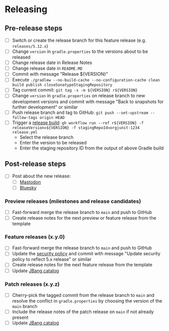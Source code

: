 # Releasing

## Pre-release steps

- [ ] Switch or create the release branch for this feature release (e.g. `releases/5.12.x`)
- [ ] Change `version` in `gradle.properties` to the versions about to be released
- [ ] Change release date in Release Notes
- [ ] Change release date in `README.MD`
- [ ] Commit with message "Release ${VERSION}"
- [ ] Execute `./gradlew --no-build-cache --no-configuration-cache clean build publish closeSonatypeStagingRepository`
- [ ] Tag current commit: `git tag -s -m ${VERSION} r${VERSION}`
- [ ] Change `version` in `gradle.properties` on release branch to new development versions and commit with message "Back to snapshots for further development" or similar
- [ ] Push release branch and tag to GitHub: `git push --set-upstream --follow-tags origin HEAD`
- [ ] Trigger a [release build](https://github.com/junit-team/junit5/actions/workflows/release.yml): `gh workflow run --ref r${VERSION} -f releaseVersion=${VERSION} -f stagingRepoId=orgjunit-1234 release.yml`
  - Select the release branch
  - Enter the version to be released
  - Enter the staging repository ID from the output of above Gradle build

## Post-release steps

- [ ] Post about the new release:
    - [ ] [Mastodon](https://fosstodon.org/@junit)
    - [ ] [Bluesky](https://bsky.app/profile/junit.org)

### Preview releases (milestones and release candidates)

- [ ] Fast-forward merge the release branch to `main` and push to GitHub
- [ ] Create release notes for the next preview or feature release from the template

### Feature releases (x.y.0)

- [ ] Fast-forward merge the release branch to `main` and push to GitHub
- [ ] Update the [security policy](https://github.com/junit-team/junit5/blob/main/SECURITY.md) and commit with message "Update security policy to reflect 5.x release" or similar
- [ ] Create release notes for the next feature release from the template
- [ ] Update [JBang catalog](https://github.com/junit-team/jbang-catalog/blob/main/jbang-catalog.json)

### Patch releases (x.y.z)

- [ ] Cherry-pick the tagged commit from the release branch to `main` and resolve the conflict in `gradle.properties` by choosing the version of the `main` branch
- [ ] Include the release notes of the patch release on `main` if not already present
- [ ] Update [JBang catalog](https://github.com/junit-team/jbang-catalog/blob/main/jbang-catalog.json)
